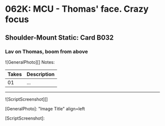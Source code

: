 # 062K: MCU - Thomas' face. Crazy focus

## Shoulder-Mount Static: Card B032

### Lav on Thomas, boom from above

![GeneralPhoto][]
Notes: 

| Takes | Description |
|:---|:----|
| 01 | ... |

----

![ScriptScreenshot][]


[GeneralPhoto]:  "Image Title" align=left

[ScriptScreenshot]: 